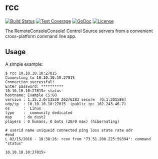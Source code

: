 rcc
===
[![Build Status](https://travis-ci.org/madcitygg/rcc.svg)](https://travis-ci.org/madcitygg/rcc)
[![Test Coverage](https://img.shields.io/codecov/c/github/madcitygg/rcc.svg)](https://codecov.io/github/madcitygg/rcc)
[![GoDoc](https://godoc.org/github.com/madcitygg/rcc?status.svg)](https://godoc.org/github.com/madcitygg/rcc)
[![License](https://img.shields.io/github/license/madcitygg/rcc.svg)](https://github.com/madcitygg/rcc/blob/master/LICENSE.md)

The RemoteConsoleConsole! Control Source servers from a convenient cross-platform command line app.

Usage
-----
A simple example:
```
$ rcc 10.10.10.10:27015
Connecting to 10.10.10.10:27015
Connection successful!
Enter password: **********
10.10.10.10:27015> status
hostname: Example CS:GO
version : 1.35.2.0/13520 262/6283 secure  [G:1:201586]
udp/ip  : 10.10.10.10:27015  (public ip: 162.243.46.7)
os      :  Linux
type    :  community dedicated
map     : de_dust2
players : 0 humans, 0 bots (20/0 max) (hibernating)

# userid name uniqueid connected ping loss state rate adr
#end
L 02/15/2016 - 18:38:26: rcon from "73.51.200.225:59394": command "status"

10.10.10.10:27015> 
```
